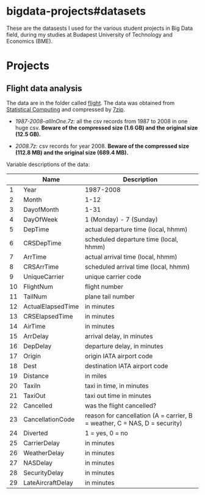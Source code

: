 # bigdata-projects#datasets
These are the datasests I used for the various student projects in Big Data field, during my studies at Budapest University of Technology and Economics (BME).

# Projects
## Flight data analysis

The data are in the folder called [flight](https://github.com/benedekh/bigdata-projects/tree/datasets/flight/). The data was obtained from [Statistical Computing](http://stat-computing.org/dataexpo/2009/the-data.html) and compressed by [7zip](http://www.7-zip.org/).

* *1987-2008-allInOne.7z:* all the csv records from 1987 to 2008 in one huge csv. **Beware of the compressed size (1.6 GB) and the original size (12.5 GB).**

* *2008.7z:* csv records for year 2008. **Beware of the compressed size (112.8 MB) and the original size (689.4 MB).**

Variable descriptions of the data:

| |Name|Description|
|-|----|-----------|
|1|Year|1987-2008|
|2|Month|1-12|
|3|DayofMonth|1-31|
|4|DayOfWeek|1 (Monday) - 7 (Sunday)|
|5|DepTime|actual departure time (local, hhmm)|
|6|CRSDepTime|scheduled departure time (local, hhmm)|
|7|ArrTime|actual arrival time (local, hhmm)|
|8|CRSArrTime|scheduled arrival time (local, hhmm)|
|9|UniqueCarrier|unique carrier code|
|10|FlightNum|flight number|
|11|TailNum|plane tail number|
|12|ActualElapsedTime|in minutes|
|13|CRSElapsedTime|in minutes|
|14|AirTime|in minutes|
|15|ArrDelay|arrival delay, in minutes|
|16|DepDelay|departure delay, in minutes|
|17|Origin|origin IATA airport code|
|18|Dest|destination IATA airport code|
|19|Distance|in miles|
|20|TaxiIn|taxi in time, in minutes|
|21|TaxiOut|taxi out time in minutes|
|22|Cancelled|was the flight cancelled?|
|23|CancellationCode|reason for cancellation (A = carrier, B = weather, C = NAS, D = security)|
|24|Diverted|1 = yes, 0 = no|
|25|CarrierDelay|in minutes|
|26|WeatherDelay|in minutes|
|27|NASDelay|in minutes|
|28|SecurityDelay|in minutes|
|29|LateAircraftDelay|in minutes|





